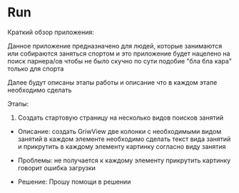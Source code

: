 # Run
Краткий обзор приложения:

Данное приложение предназначено для людей, которые занимаются или собираются заняться спортом и это приложение будет нацелено на поиск парнера/ов чтобы не было скучно 
по сути подобие "бла бла кара" только для спорта


Далее будут описаны этапы работы и описание что в каждом этапе необходимо сделать

Этапы:
1. Создать стартовую страницу на несколько видов поисков занятий 
- Описание: создать GriwView две колонки с необходимыми видом занятий в каждом элементе необходимо сделать текст вида занятий и прикрутить в каждому элементу картинку согласно виду занятия
- Проблемы: не получается к каждому элементу прикрутить картинку говорит ошибка загрузки

- Решение: Прошу помощи в решении
